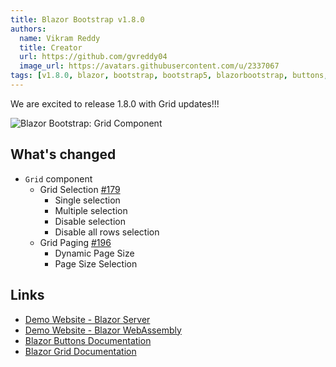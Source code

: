 ```yaml
---
title: Blazor Bootstrap v1.8.0
authors:
  name: Vikram Reddy
  title: Creator
  url: https://github.com/gvreddy04
  image_url: https://avatars.githubusercontent.com/u/2337067
tags: [v1.8.0, blazor, bootstrap, bootstrap5, blazorbootstrap, buttons, grid, blazorgrid]
---
```


We are excited to release 1.8.0 with Grid updates!!!

<img src="https://i.imgur.com/yzJETf8.png" alt="Blazor Bootstrap: Grid Component" />

<!--truncate-->

## What's changed

- `Grid` component
  - Grid Selection [#179](https://github.com/vikramlearning/blazorbootstrap/issues/179)
	  - Single selection
	  - Multiple selection
	  - Disable selection
	  - Disable all rows selection
  - Grid Paging [#196](https://github.com/vikramlearning/blazorbootstrap/issues/196)
	  - Dynamic Page Size		
	  - Page Size Selection

## Links
- [Demo Website - Blazor Server](https://demos.blazorbootstrap.com/)
- [Demo Website - Blazor WebAssembly](https://demos.getblazorbootstrap.com/)
- [Blazor Buttons Documentation](https://getblazorbootstrap.com/docs/components/buttons)
- [Blazor Grid Documentation](https://getblazorbootstrap.com/docs/components/grid)
